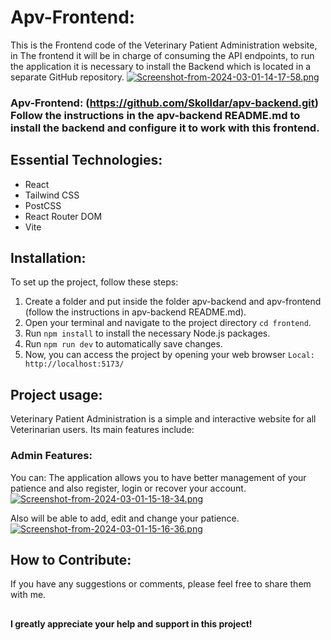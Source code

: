 # Apv-Frontend:
This is the Frontend code of the Veterinary Patient Administration website, in The frontend it will be in charge of consuming the API endpoints, to run the application it is necessary to install the Backend which is located in a separate GitHub repository.
[![Screenshot-from-2024-03-01-14-17-58.png](https://i.postimg.cc/pTPC2bSb/Screenshot-from-2024-03-01-14-17-58.png)](https://postimg.cc/McrVD4xd)

### Apv-Frontend: (https://github.com/Skolldar/apv-backend.git) Follow the instructions in the apv-backend README.md to install the backend and configure it to work with this frontend.

## Essential Technologies:
- React
- Tailwind CSS
- PostCSS
- React Router DOM
- Vite

## Installation:

To set up the project, follow these steps:

1. Create a folder and put inside the folder apv-backend and apv-frontend (follow the instructions in apv-backend README.md).
2. Open your terminal and navigate to the project directory `cd frontend`.
3. Run `npm install` to install the necessary Node.js packages.
4. Run `npm run dev` to automatically save changes.
5. Now, you can access the project by opening your web browser `Local:   http://localhost:5173/`


## Project usage:

Veterinary Patient Administration is a simple and interactive website for all Veterinarian users.
Its main features include:

### Admin Features:

You can:
The application allows you to have better management of your patience and also register, login or recover your account.
[![Screenshot-from-2024-03-01-15-18-34.png](https://i.postimg.cc/sfJgVwsR/Screenshot-from-2024-03-01-15-18-34.png)](https://postimg.cc/s1vrmPMn)

Also will be able to add, edit and change your patience.
[![Screenshot-from-2024-03-01-15-16-36.png](https://i.postimg.cc/HxH6dp9H/Screenshot-from-2024-03-01-15-16-36.png)](https://postimg.cc/8FKRbgYn)

## How to Contribute:

If you have any suggestions or comments, please feel free to share them with me.

## 

 **I greatly appreciate your help and support in this project!**



